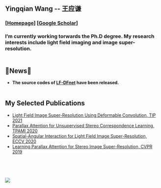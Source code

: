 ## Yingqian Wang -- 王应谦
### [[Homepage](https://yingqianwang.github.io/)] [[Google Scholar](https://scholar.google.com/citations?user=tBA4alMAAAAJ&hl=en)]

### I’m currently working torwards the Ph.D degree. My research interests include light field imaging and image super-resolution.<br><br>

## 🌱News🌱 
- **The source codes of [LF-DFnet](https://github.com/YingqianWang/LF-DFnet) have been released.**<br><br>

## My Selected Publications

- [Light Field Image Super-Resolution Using Deformable Convolution, TIP 2021](https://ieeexplore.ieee.org/stamp/stamp.jsp?tp=&arnumber=9286855)
- [Parallax Attention for Unsupervised Stereo Correspondence Learning, TPAMI 2020](https://arxiv.org/pdf/2009.08250.pdf)
- [Spatial-Angular Interaction for Light Field Image Super-Resolution, ECCV 2020](https://arxiv.org/pdf/1912.07849.pdf)
- [Learning Parallax Attention for Stereo Image Super-Resolution, CVPR 2019](openaccess.thecvf.com/content_CVPR_2019/papers/Wang_Learning_Parallax_Attention_for_Stereo_Image_Super-Resolution_CVPR_2019_paper.pdf)
<br>

<a href="https://github.com/YingqianWang/LF-InterNet"><img src="https://github-readme-stats.vercel.app/api/pin/?username=YingqianWang&repo=LF-InterNet&cache_seconds=10&theme=buefy" alt="" /></a>
<a href="https://github.com/YingqianWang/LF-DFnet"><img src="https://github-readme-stats.vercel.app/api/pin/?username=YingqianWang&repo=LF-DFnet&cache_seconds=5&theme=vue" alt=""/></a>
<a href="https://github.com/YingqianWang/iPASSR"><img src="https://github-readme-stats.vercel.app/api/pin/?username=YingqianWang&repo=iPASSR&cache_seconds=10&theme=flag-india" alt=""/></a>
<a href="https://github.com/LongguangWang/PAM"><img src="https://github-readme-stats.vercel.app/api/pin/?username=LongguangWang&repo=PAM&cache_seconds=10&theme=default" alt=""/></a>
<a href="https://github.com/LongguangWang/PASSRnet"><img src="https://github-readme-stats.vercel.app/api/pin/?username=LongguangWang&repo=PASSRnet&cache_seconds=10&theme=default" alt=""/></a>
<a href="https://github.com/XinyiYing/D3Dnet"><img src="https://github-readme-stats.vercel.app/api/pin/?username=XinyiYing&repo=D3Dnet&cache_seconds=10&theme=default" alt="" /></a>
<br>

<!--
<a href="https://github.com/LongguangWang/SMSR"><img src="https://github-readme-stats.vercel.app/api/pin/?username=LongguangWang&repo=SMSR&cache_seconds=10&theme=default" alt=""  /></a>
<a href="https://github.com/LongguangWang/Scale-Arbitrary-SR"><img src="https://github-readme-stats.vercel.app/api/pin/?username=LongguangWang&repo=Scale-Arbitrary-SR&cache_seconds=10&theme=default" alt=""  /></a>
-->
![](https://github-readme-stats.vercel.app/api?username=YingqianWang&show_icons=true&hide=contribs,issues&cache_seconds=86400&theme=default)




